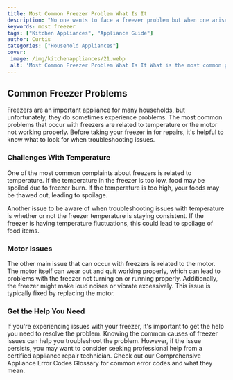 ```yaml
---
title: Most Common Freezer Problem What Is It
description: "No one wants to face a freezer problem but when one arises it pays to know what it is This blog post examines the most common freezer problems and explains what you can do about them"
keywords: most freezer
tags: ["Kitchen Appliances", "Appliance Guide"]
author: Curtis
categories: ["Household Appliances"]
cover: 
 image: /img/kitchenappliances/21.webp
 alt: 'Most Common Freezer Problem What Is It What is the most common problem with freezers'
---
```

## Common Freezer Problems

Freezers are an important appliance for many households, but unfortunately, they do sometimes experience problems. The most common problems that occur with freezers are related to temperature or the motor not working properly. Before taking your freezer in for repairs, it's helpful to know what to look for when troubleshooting issues.

### Challenges With Temperature

One of the most common complaints about freezers is related to temperature. If the temperature in the freezer is too low, food may be spoiled due to freezer burn. If the temperature is too high, your foods may be thawed out, leading to spoilage.

Another issue to be aware of when troubleshooting issues with temperature is whether or not the freezer temperature is staying consistent. If the freezer is having temperature fluctuations, this could lead to spoilage of food items. 

### Motor Issues

The other main issue that can occur with freezers is related to the motor. The motor itself can wear out and quit working properly, which can lead to problems with the freezer not turning on or running properly. Additionally, the freezer might make loud noises or vibrate excessively. This issue is typically fixed by replacing the motor.

### Get the Help You Need

If you're experiencing issues with your freezer, it's important to get the help you need to resolve the problem. Knowing the common causes of freezer issues can help you troubleshoot the problem. However, if the issue persists, you may want to consider seeking professional help from a certified appliance repair technician. Check out our Comprehensive Appliance Error Codes Glossary for common error codes and what they mean.
